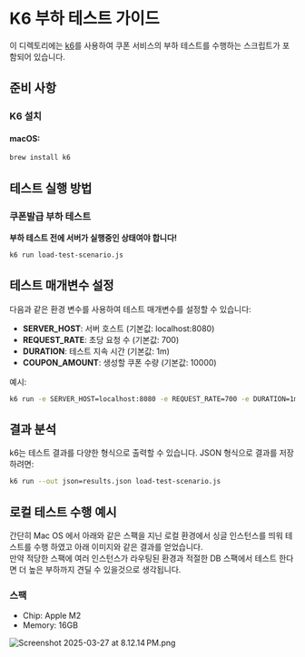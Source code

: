 # K6 부하 테스트 가이드

이 디렉토리에는 [k6](https://k6.io/)를 사용하여 쿠폰 서비스의 부하 테스트를 수행하는 스크립트가 포함되어 있습니다.

## 준비 사항

### K6 설치

#### macOS:
```bash
brew install k6
```

## 테스트 실행 방법

### 쿠폰발급 부하 테스트
**부하 테스트 전에 서버가 실행중인 상태여야 합니다!**
```bash
k6 run load-test-scenario.js
```

## 테스트 매개변수 설정

다음과 같은 환경 변수를 사용하여 테스트 매개변수를 설정할 수 있습니다:

- **SERVER_HOST**: 서버 호스트 (기본값: localhost:8080)
- **REQUEST_RATE**: 초당 요청 수 (기본값: 700)
- **DURATION**: 테스트 지속 시간 (기본값: 1m)
- **COUPON_AMOUNT**: 생성할 쿠폰 수량 (기본값: 10000)

예시:
```bash
k6 run -e SERVER_HOST=localhost:8080 -e REQUEST_RATE=700 -e DURATION=1m -e COUPON_AMOUNT=10000 load-test-scenario.js
```

## 결과 분석

k6는 테스트 결과를 다양한 형식으로 출력할 수 있습니다. JSON 형식으로 결과를 저장하려면:

```bash
k6 run --out json=results.json load-test-scenario.js
```

## 로컬 테스트 수행 예시

간단히 Mac OS 에서 아래와 같은 스팩을 지닌 로컬 환경에서 싱글 인스턴스를 띄워 테스트를 수행 하였고 아래 이미지와 같은 결과를 얻었습니다. <br/>
만약 적당한 스팩에 여러 인스턴스가 라우팅된 환경과 적절한 DB 스팩에서 테스트 한다면 더 높은 부하까지 견딜 수 있을것으로 생각됩니다.

### 스팩
- Chip: Apple M2
- Memory: 16GB

![Screenshot 2025-03-27 at 8.12.14 PM.png](../../public/images/Screenshot%202025-03-27%20at%208.12.14%E2%80%AFPM.png)

